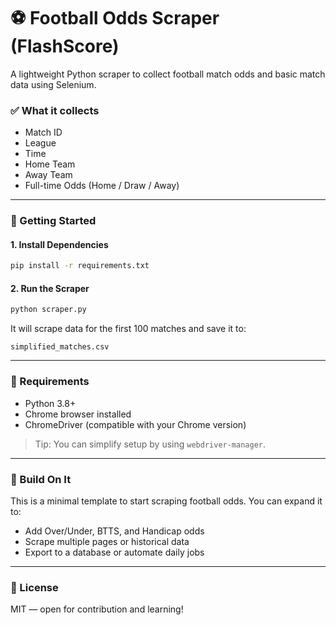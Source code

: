 # ⚽ Football Odds Scraper (FlashScore)

A lightweight Python scraper to collect football match odds and basic match data using Selenium.

### ✅ What it collects

- Match ID
- League
- Time
- Home Team
- Away Team
- Full-time Odds (Home / Draw / Away)

---

### 🚀 Getting Started

#### 1. Install Dependencies

```bash
pip install -r requirements.txt
```

#### 2. Run the Scraper

```bash
python scraper.py
```

It will scrape data for the first 100 matches and save it to:

```
simplified_matches.csv
```

---

### 🔧 Requirements

- Python 3.8+
- Chrome browser installed
- ChromeDriver (compatible with your Chrome version)

> Tip: You can simplify setup by using `webdriver-manager`.

---

### 🧠 Build On It

This is a minimal template to start scraping football odds.
You can expand it to:

- Add Over/Under, BTTS, and Handicap odds
- Scrape multiple pages or historical data
- Export to a database or automate daily jobs

---

### 📄 License

MIT — open for contribution and learning!
